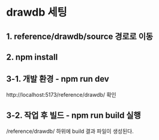 # drawdb 세팅

## 1. reference/drawdb/source 경로로 이동

## 2. npm install

## 3-1. 개발 환경 -  npm run dev

http://localhost:5173/reference/drawdb/ 확인

## 3-2. 작업 후 빌드 - npm run build 실행

/reference/drawdb/ 하위에 build 결과 파일이 생성된다.
